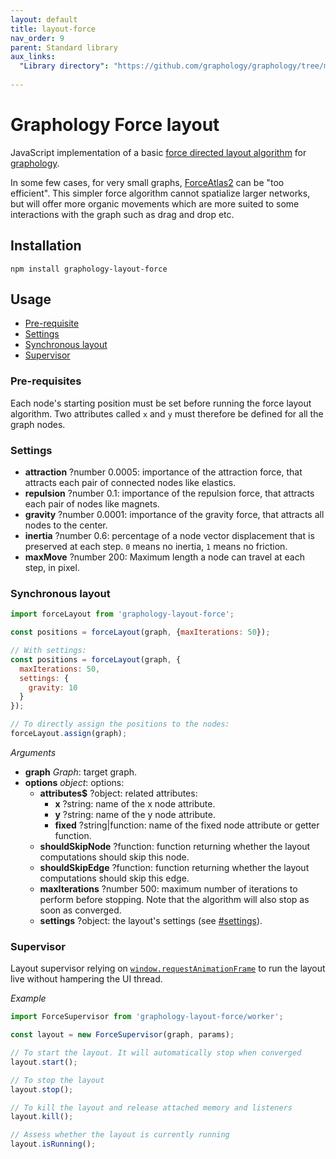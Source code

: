 ```yaml
---
layout: default
title: layout-force
nav_order: 9
parent: Standard library
aux_links:
  "Library directory": "https://github.com/graphology/graphology/tree/master/src/layout-force"
  
---
```


# Graphology Force layout

JavaScript implementation of a basic [force directed layout algorithm](https://en.wikipedia.org/wiki/Force-directed_graph_drawing) for [graphology](..).

In some few cases, for very small graphs, [ForceAtlas2](https://journals.plos.org/plosone/article?id=10.1371/journal.pone.0098679) can be "too efficient". This simpler force algorithm cannot spatialize larger networks, but will offer more organic movements which are more suited to some interactions with the graph such as drag and drop etc.

## Installation

```
npm install graphology-layout-force
```

## Usage

- [Pre-requisite](#pre-requisite)
- [Settings](#settings)
- [Synchronous layout](#synchronous-layout)
- [Supervisor](#supervisor)

### Pre-requisites

Each node's starting position must be set before running the force layout algorithm. Two attributes called `x` and `y` must therefore be defined for all the graph nodes.

### Settings

- **attraction** <span class="code">?number</span> <span class="default">0.0005</span>: importance of the attraction force, that attracts each pair of connected nodes like elastics.
- **repulsion** <span class="code">?number</span> <span class="default">0.1</span>: importance of the repulsion force, that attracts each pair of nodes like magnets.
- **gravity** <span class="code">?number</span> <span class="default">0.0001</span>: importance of the gravity force, that attracts all nodes to the center.
- **inertia** <span class="code">?number</span> <span class="default">0.6</span>: percentage of a node vector displacement that is preserved at each step. `0` means no inertia, `1` means no friction.
- **maxMove** <span class="code">?number</span> <span class="default">200</span>: Maximum length a node can travel at each step, in pixel.

### Synchronous layout

```js
import forceLayout from 'graphology-layout-force';

const positions = forceLayout(graph, {maxIterations: 50});

// With settings:
const positions = forceLayout(graph, {
  maxIterations: 50,
  settings: {
    gravity: 10
  }
});

// To directly assign the positions to the nodes:
forceLayout.assign(graph);
```

_Arguments_

- **graph** _Graph_: target graph.
- **options** _object_: options:
  - **attributes$** <span class="code">?object</span>: related attributes:
    - **x** <span class="code">?string</span>: name of the x node attribute.
    - **y** <span class="code">?string</span>: name of the y node attribute.
    - **fixed** <span class="code">?string|function</span>: name of the fixed node attribute or getter function.
  - **shouldSkipNode** <span class="code">?function</span>: function returning whether the layout computations should skip this node.
  - **shouldSkipEdge** <span class="code">?function</span>: function returning whether the layout computations should skip this edge.
  - **maxIterations** <span class="code">?number</span> <span class="default">500</span>: maximum number of iterations to perform before stopping. Note that the algorithm will also stop as soon as converged.
  - **settings** <span class="code">?object</span>: the layout's settings (see [#settings](#settings)).

### Supervisor

Layout supervisor relying on [`window.requestAnimationFrame`](https://developer.mozilla.org/fr/docs/Web/API/Window/requestAnimationFrame) to run the layout live without hampering the UI thread.

_Example_

```js
import ForceSupervisor from 'graphology-layout-force/worker';

const layout = new ForceSupervisor(graph, params);

// To start the layout. It will automatically stop when converged
layout.start();

// To stop the layout
layout.stop();

// To kill the layout and release attached memory and listeners
layout.kill();

// Assess whether the layout is currently running
layout.isRunning();
```


